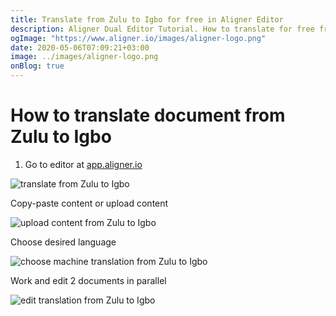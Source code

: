 ```yaml
---
title: Translate from Zulu to Igbo for free in Aligner Editor
description: Aligner Dual Editor Tutorial. How to translate for free from Zulu to Igbo. Aligner is multilingual document management platform. 
ogImage: "https://www.aligner.io/images/aligner-logo.png"
date: 2020-05-06T07:09:21+03:00
image: ../images/aligner-logo.png
onBlog: true
---
```


# How to translate document from Zulu to Igbo

1. Go to editor at [app.aligner.io](https://app.aligner.io "Aligner App web page")

![translate from Zulu to Igbo](../aligner-blank-editor.png "translate from Zulu to Igbo")

Copy-paste content or upload content

![upload content from Zulu to Igbo](../aligner-uploaded-document.png "upload content from Zulu to Igbo")

Choose desired language

![choose machine translation from Zulu to Igbo](../aligner-language-dropdown.png "choose machine translation from Zulu to Igbo")

Work and edit 2 documents in parallel

![edit translation from Zulu to Igbo](../aligner-double-sitded-editor.png "edit translation from Zulu to Igbo")

